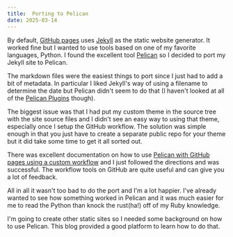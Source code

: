 ```yaml
---
title:  Porting to Pelican
date: 2025-03-14
---
```

By default, [GitHub pages](https://pages.github.com) uses [Jekyll](http://jekyllrb.com) as the static website generator. It worked fine but I wanted
to use tools based on one of my favorite languages, Python. I found the excellent tool
[Pelican](http://docs.getpelican.com/) so I decided to port my Jekyll site to Pelican.

The markdown files were the easiest things to port since I just had to add a bit of metadata. In
particular I liked Jekyll's way of using a filename to determine the date but Pelican didn't
seem to do that (I haven't looked at all of the [Pelican Plugins](https://github.com/pelican-plugins) 
though).

The biggest issue was that I had put my custom theme in the source tree with the site source files
and I didn't see an easy way to using that theme, especially once I setup the GitHub workflow. The
solution was simple enough in that you just have to create a separate public repo for your theme
but it did take some time to get it all sorted out.

There was excellent documentation on how to use [Pelican with GitHub pages using a custom workflow](https://docs.getpelican.com/en/latest/tips.html#publishing-to-github-pages-using-a-custom-github-actions-workflow) and I just followed the
directions and was successful. The workflow tools on GitHub are quite useful and can give you a lot
of feedback.

All in all it wasn't too bad to do the port and I'm a lot happier. I've already wanted to see how
something worked in Pelican and it was much easier for me to read the Python than knock the rust(ha!)
off of my Ruby knowledge.

I'm going to create other static sites so I needed some background on how to use Pelican. This blog
provided a good platform to learn how to do that.
